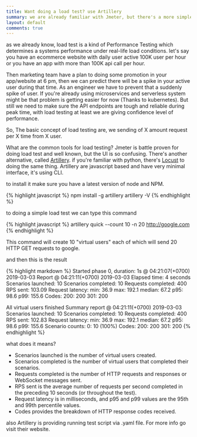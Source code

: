 ```yaml
---
title: Want doing a load test? use Artillery
summary: we are already familiar with Jmeter, but there's a more simple tool to doing that
layout: default
comments: true
---
```


as we already know, load test is a kind of Performance Testing which determines a systems performance under real-life load conditions. let's say you have an ecommerce website with daily user active 100K user per hour or you have an app with more than 100K api call per hour.

Then marketing team have a plan to doing some promotion in your app/website at 6 pm, then we can predict there will be a spike in your active user during that time. As an engineer we have to prevent that a suddenly spike of user. If you're already using microservices and serverless system might be that problem is getting easier for now (Thanks to kubernetes). But still we need to make sure the API endpoints are tough and reliable during peak time, with load testing at least we are giving confidence level of performance. 

So, The basic concept of load testing are, we sending of X amount request per X time from X user.

What are the common tools for load testing? Jmeter is battle proven for doing load test and well known, but the UI is so confusing. There's another alternative, called [Artillery](https://artillery.io/). if you're familiar with python, there's [Locust](https://locust.io) to doing the same thing. Artillery are javascript based and have very minimal interface, it's using CLI.

to install it make sure you have a latest version of node and NPM.

{% highlight javascript %}
npm install -g artillery
artillery -V
{% endhighlight %}

to doing a simple load test we can type this command

{% highlight javascript %}
artillery quick --count 10 -n 20 http://google.com
{% endhighlight %}

This command will create 10 "virtual users" each of which will send 20 HTTP GET requests to google.

and then this is the result

{% highlight markdown %}
Started phase 0, duration: 1s @ 04:21:07(+0700) 2019-03-03
Report @ 04:21:11(+0700) 2019-03-03
Elapsed time: 4 seconds
  Scenarios launched:  10
  Scenarios completed: 10
  Requests completed:  400
  RPS sent: 103.09
  Request latency:
    min: 36.9
    max: 192.1
    median: 67.2
    p95: 98.6
    p99: 155.6
  Codes:
    200: 200
    301: 200

All virtual users finished
Summary report @ 04:21:11(+0700) 2019-03-03
  Scenarios launched:  10
  Scenarios completed: 10
  Requests completed:  400
  RPS sent: 102.83
  Request latency:
    min: 36.9
    max: 192.1
    median: 67.2
    p95: 98.6
    p99: 155.6
  Scenario counts:
    0: 10 (100%)
  Codes:
    200: 200
    301: 200
{% endhighlight %}


what does it means?

- Scenarios launched is the number of virtual users created.
- Scenarios completed is the number of virtual users that completed their scenarios.
- Requests completed is the number of HTTP requests and responses or WebSocket messages sent.
- RPS sent is the average number of requests per second completed in the preceding 10 seconds (or throughout the test).
- Request latency is in milliseconds, and p95 and p99 values are the 95th and 99th percentile values.
- Codes provides the breakdown of HTTP response codes received.

also Artillery is providing running test script via .yaml file. For more info go visit their website.
